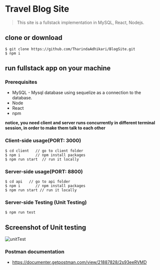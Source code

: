 # Travel Blog Site

> This site is a fullstack implementation in MySQL, React, Nodejs.

## clone or download

`$ git clone https://github.com/TharindaAdhikari/BlogSite.git`
\
 `$ npm i`
 
 ## run fullstack app on your machine
 
 ### Prerequisites
 * MySQL - Mysql database using sequelize as a connection to the database.
 * Node
 * React
 * npm
 
 **notice, you need client and server runs concurrently in different terminal session, in order to make them talk to each other**
 
 ### Client-side usage(PORT: 3000)
` $ cd client   // go to client folder ` \
`$ npm i       // npm install packages` \
`$ npm run start  // run it locally`

### Server-side usage(PORT: 8800)

`$ cd api   // go to api folder ` \
`$ npm i       // npm install packages`\
`$ npm run start // run it locally`

### Server-side Testing (Unit Testing)

`$ npm run test`

## Screenshot of Unit testing 
![unitTest](https://github.com/TharindaAdhikari/BlogSite/assets/68435792/59fa4830-096a-433e-b907-93fbb8a5a671)


### Postman documentation

* https://documenter.getpostman.com/view/21887828/2s93eeRVMD


